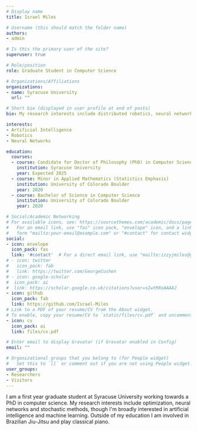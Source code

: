 ```yaml
---
# Display name
title: Israel Miles

# Username (this should match the folder name)
authors:
- admin

# Is this the primary user of the site?
superuser: true

# Role/position
role: Graduate Student in Computer Science

# Organizations/Affiliations
organizations:
- name: Syracuse University
  url: ""

# Short bio (displayed in user profile at end of posts)
bio: My research interests include distributed robotics, neural networks and stochastic methods.

interests:
- Artificial Intelligence
- Robotics
- Neural Networks

education:
  courses:
  - course: Candidate for Doctor of Philosophy (PhD) in Computer Science
    institution: Syracuse University
    year: Expected 2025
  - course: Minor in Applied Mathematics (Statistics Emphasis)
    institution: University of Colorado Boulder
    year: 2020
  - course: Bachelor of Science in Computer Science
    institution: University of Colorado Boulder
    year: 2020

# Social/Academic Networking
# For available icons, see: https://sourcethemes.com/academic/docs/page-builder/#icons
#   For an email link, use "fas" icon pack, "envelope" icon, and a link in the
#   form "mailto:your-email@example.com" or "#contact" for contact widget.
social:
- icon: envelope
  icon_pack: fas
  link: '#contact'  # For a direct email link, use "mailto:izzyjmiles@gmail.com".
# - icon: twitter
#   icon_pack: fab
#   link: https://twitter.com/GeorgeCushen
# - icon: google-scholar
#  icon_pack: ai
#  link: https://scholar.google.co.uk/citations?user=sIwtMXoAAAAJ
- icon: github
  icon_pack: fab
  link: https://github.com/Israel-Miles
# Link to a PDF of your resume/CV from the About widget.
# To enable, copy your resume/CV to `static/files/cv.pdf` and uncomment the lines below.
- icon: cv
  icon_pack: ai
  link: files/cv.pdf

# Enter email to display Gravatar (if Gravatar enabled in Config)
email: ""

# Organizational groups that you belong to (for People widget)
#   Set this to `[]` or comment out if you are not using People widget.
user_groups:
- Researchers
- Visitors
---
```


I am a first year graduate student at Syracuse University working towards a PhD in computer science. My research interests include optimization, neural networks and stochastic methods, though I'm broadly interested in artificial intelligence and machine learning. Outside of my education I am involved in Brazilian Jiu-Jitsu and play classical piano.
